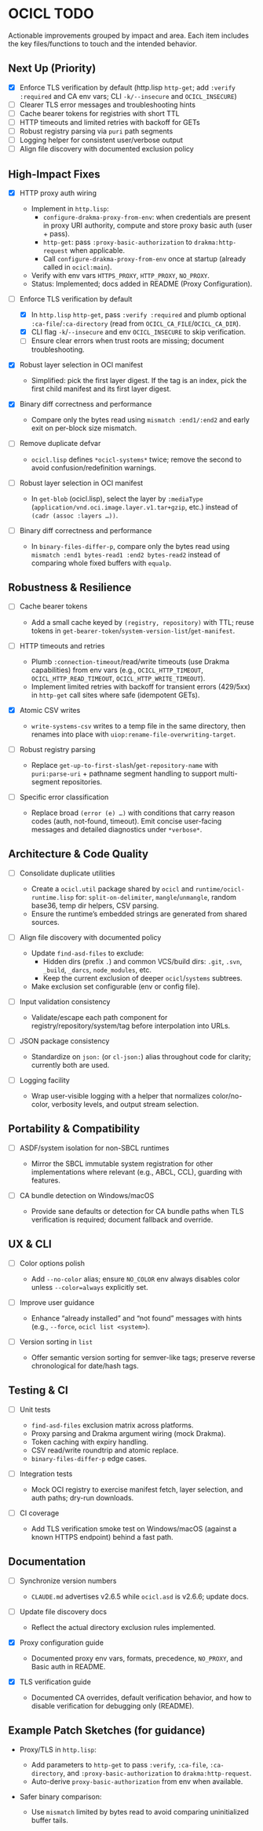 # OCICL TODO

Actionable improvements grouped by impact and area. Each item includes the key files/functions to touch and the intended behavior.

Next Up (Priority)
------------------
- [x] Enforce TLS verification by default (http.lisp `http-get`; add `:verify :required` and CA env vars; CLI `-k/--insecure` and `OCICL_INSECURE`)
- [ ] Clearer TLS error messages and troubleshooting hints
- [ ] Cache bearer tokens for registries with short TTL
- [ ] HTTP timeouts and limited retries with backoff for GETs
- [ ] Robust registry parsing via `puri` path segments
- [ ] Logging helper for consistent user/verbose output
- [ ] Align file discovery with documented exclusion policy

## High-Impact Fixes

- [x] HTTP proxy auth wiring
  - Implement in `http.lisp`:
    - `configure-drakma-proxy-from-env`: when credentials are present in proxy URI authority, compute and store proxy basic auth (user + pass).
    - `http-get`: pass `:proxy-basic-authorization` to `drakma:http-request` when applicable.
    - Call `configure-drakma-proxy-from-env` once at startup (already called in `ocicl:main`).
  - Verify with env vars `HTTPS_PROXY`, `HTTP_PROXY`, `NO_PROXY`.
  - Status: Implemented; docs added in README (Proxy Configuration).

- [ ] Enforce TLS verification by default
  - [x] In `http.lisp` `http-get`, pass `:verify :required` and plumb optional `:ca-file`/`:ca-directory` (read from `OCICL_CA_FILE`/`OCICL_CA_DIR`).
  - [x] CLI flag `-k`/`--insecure` and env `OCICL_INSECURE` to skip verification.
  - [ ] Ensure clear errors when trust roots are missing; document troubleshooting.
- [x] Robust layer selection in OCI manifest
  - Simplified: pick the first layer digest. If the tag is an index, pick the first child manifest and its first layer digest.

- [x] Binary diff correctness and performance
  - Compare only the bytes read using `mismatch :end1/:end2` and early exit on per-block size mismatch.
- [ ] Remove duplicate defvar
  - `ocicl.lisp` defines `*ocicl-systems*` twice; remove the second to avoid confusion/redefinition warnings.

- [ ] Robust layer selection in OCI manifest
  - In `get-blob` (ocicl.lisp), select the layer by `:mediaType` (`application/vnd.oci.image.layer.v1.tar+gzip`, etc.) instead of `(cadr (assoc :layers …))`.

- [ ] Binary diff correctness and performance
  - In `binary-files-differ-p`, compare only the bytes read using `mismatch :end1 bytes-read1 :end2 bytes-read2` instead of comparing whole fixed buffers with `equalp`.

## Robustness & Resilience

- [ ] Cache bearer tokens
  - Add a small cache keyed by `(registry, repository)` with TTL; reuse tokens in `get-bearer-token`/`system-version-list`/`get-manifest`.

- [ ] HTTP timeouts and retries
  - Plumb `:connection-timeout`/read/write timeouts (use Drakma capabilities) from env vars (e.g., `OCICL_HTTP_TIMEOUT`, `OCICL_HTTP_READ_TIMEOUT`, `OCICL_HTTP_WRITE_TIMEOUT`).
  - Implement limited retries with backoff for transient errors (429/5xx) in `http-get` call sites where safe (idempotent GETs).

- [x] Atomic CSV writes
  - `write-systems-csv` writes to a temp file in the same directory, then renames into place with `uiop:rename-file-overwriting-target`.

- [ ] Robust registry parsing
  - Replace `get-up-to-first-slash`/`get-repository-name` with `puri:parse-uri` + pathname segment handling to support multi-segment repositories.

- [ ] Specific error classification
  - Replace broad `(error (e) …)` with conditions that carry reason codes (auth, not-found, timeout). Emit concise user-facing messages and detailed diagnostics under `*verbose*`.

## Architecture & Code Quality

- [ ] Consolidate duplicate utilities
  - Create a `ocicl.util` package shared by `ocicl` and `runtime/ocicl-runtime.lisp` for: `split-on-delimiter`, `mangle`/`unmangle`, random base36, temp dir helpers, CSV parsing.
  - Ensure the runtime’s embedded strings are generated from shared sources.

- [ ] Align file discovery with documented policy
  - Update `find-asd-files` to exclude:
    - Hidden dirs (prefix `.`) and common VCS/build dirs: `.git`, `.svn`, `_build`, `_darcs`, `node_modules`, etc.
    - Keep the current exclusion of deeper `ocicl`/`systems` subtrees.
  - Make exclusion set configurable (env or config file).

- [ ] Input validation consistency
  - Validate/escape each path component for registry/repository/system/tag before interpolation into URLs.

- [ ] JSON package consistency
  - Standardize on `json:` (or `cl-json:`) alias throughout code for clarity; currently both are used.

- [ ] Logging facility
  - Wrap user-visible logging with a helper that normalizes color/no-color, verbosity levels, and output stream selection.

## Portability & Compatibility

- [ ] ASDF/system isolation for non-SBCL runtimes
  - Mirror the SBCL immutable system registration for other implementations where relevant (e.g., ABCL, CCL), guarding with features.

- [ ] CA bundle detection on Windows/macOS
  - Provide sane defaults or detection for CA bundle paths when TLS verification is required; document fallback and override.

## UX & CLI

- [ ] Color options polish
  - Add `--no-color` alias; ensure `NO_COLOR` env always disables color unless `--color=always` explicitly set.

- [ ] Improve user guidance
  - Enhance “already installed” and “not found” messages with hints (e.g., `--force`, `ocicl list <system>`).

- [ ] Version sorting in `list`
  - Offer semantic version sorting for semver-like tags; preserve reverse chronological for date/hash tags.

## Testing & CI

- [ ] Unit tests
  - `find-asd-files` exclusion matrix across platforms.
  - Proxy parsing and Drakma argument wiring (mock Drakma).
  - Token caching with expiry handling.
  - CSV read/write roundtrip and atomic replace.
  - `binary-files-differ-p` edge cases.

- [ ] Integration tests
  - Mock OCI registry to exercise manifest fetch, layer selection, and auth paths; dry-run downloads.

- [ ] CI coverage
  - Add TLS verification smoke test on Windows/macOS (against a known HTTPS endpoint) behind a fast path.

## Documentation

- [ ] Synchronize version numbers
  - `CLAUDE.md` advertises v2.6.5 while `ocicl.asd` is v2.6.6; update docs.

- [ ] Update file discovery docs
  - Reflect the actual directory exclusion rules implemented.

- [x] Proxy configuration guide
  - Documented proxy env vars, formats, precedence, `NO_PROXY`, and Basic auth in README.
- [x] TLS verification guide
  - Documented CA overrides, default verification behavior, and how to disable verification for debugging only (README).

## Example Patch Sketches (for guidance)

- Proxy/TLS in `http.lisp`:
  - Add parameters to `http-get` to pass `:verify`, `:ca-file`, `:ca-directory`, and `:proxy-basic-authorization` to `drakma:http-request`.
  - Auto-derive `proxy-basic-authorization` from env when available.



- Safer binary comparison:
  - Use `mismatch` limited by bytes read to avoid comparing uninitialized buffer tails.
